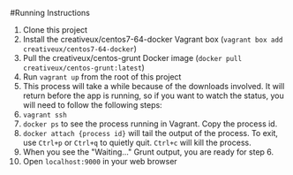 #Running Instructions

1. Clone this project
2. Install the creativeux/centos7-64-docker Vagrant box (`vagrant box add creativeux/centos7-64-docker`)
3. Pull the creativeux/centos-grunt Docker image (`docker pull creativeux/centos-grunt:latest`)
4. Run `vagrant up` from the root of this project
5. This process will take a while because of the downloads involved.  It will return before the app is running, so if you want to watch the status, you will need to follow the following steps:
  1. `vagrant ssh`
  2. `docker ps` to see the process running in Vagrant.  Copy the process id.
  3. `docker attach {process id}` will tail the output of the process.  To exit, use `Ctrl+p` or `Ctrl+q` to quietly quit.  `Ctrl+c` will kill the process.
  4. When you see the "Waiting..." Grunt output, you are ready for step 6.
6. Open `localhost:9000` in your web browser
